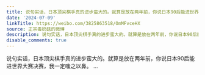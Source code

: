 ```yaml
---
title: 说句实话，日本顶尖棋手真的进步蛮大的。就算是放在两年前，你说日本90后能进世界大赛决赛，我一定嗤之以鼻。
date: '2024-07-09'
linkTitle: https://weibo.com/3825863518/OmMFvceHX
source: 正宗毒奶菇的微博
description: 说句实话，日本顶尖棋手真的进步蛮大的。就算是放在两年前，你说日本90后能进世界大赛决赛，我一定嗤之以鼻。  ...
disable_comments: true
---
```

说句实话，日本顶尖棋手真的进步蛮大的。就算是放在两年前，你说日本90后能进世界大赛决赛，我一定嗤之以鼻。  ...